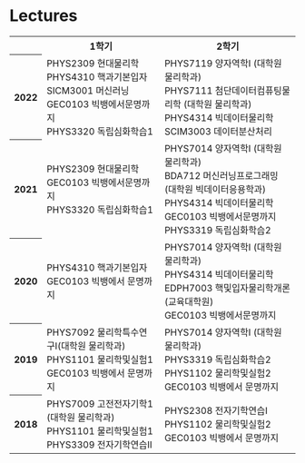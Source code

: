 # Lectures

<table class="table">
  <tr><td></td><th>1학기</th><th>2학기</th></tr>
  <tr><th>2022</th><td>PHYS2309 현대물리학<br/>PHYS4310 핵과기본입자<br/>SICM3001 머신러닝<br/>GEC0103 빅뱅에서문명까지<br/>PHYS3320 독립심화학습1</td><td>PHYS7119 양자역학I (대학원 물리학과)<br/>PHYS7111 첨단데이터컴퓨팅물리학 (대학원 물리학과)<br/>PHYS4314 빅데이터물리학<br/>SCIM3003 데이터분산처리</td></tr>
  <tr><th>2021</th><td>PHYS2309 현대물리학<br/>GEC0103 빅뱅에서문명까지<br/>PHYS3320 독립심화학습1</td><td>PHYS7014 양자역학I (대학원 물리학과)<br/>BDA712 머신러닝프로그래밍 (대학원 빅데이터응용학과)<br/>PHYS4314 빅데이터물리학<br/>GEC0103 빅뱅에서문명까지<br/>PHYS3319 독립심화학습2</td></tr>
  <tr><th>2020</th><td>PHYS4310 핵과기본입자<br/>GEC0103 빅뱅에서 문명까지</td><td>PHYS7014 양자역학I (대학원 물리학과)<br/>PHYS4314 빅데이터물리학<br/>EDPH7003 핵및입자물리학개론 (교육대학원)<br/>GEC0103 빅뱅에서문명까지</td></tr>
  <tr><th>2019</th><td>PHYS7092 물리학특수연구Ⅰ(대학원 물리학과)<br/>PHYS1101 물리학및실험1<br/>GEC0103 빅뱅에서 문명까지</td><td>PHYS7014 양자역학I (대학원 물리학과)<br/>PHYS3319 독립심화학습2<br/>PHYS1102 물리학및실험2<br/>GEC0103 빅뱅에서 문명까지</td></tr>
  <tr><th>2018</th><td>PHYS7009 고전전자기학1 (대학원 물리학과)<br/>PHYS1101 물리학및실험1<br/>PHYS3309 전자기학연습II</td><td>PHYS2308 전자기학연습I<br/>PHYS1102 물리학및실험2<br/>GEC0103 빅뱅에서 문명까지</td></tr>
</table>
